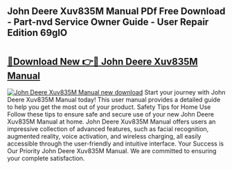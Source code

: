 ## John Deere Xuv835M Manual PDf Free Download - Part-nvd Service Owner Guide - User Repair Edition 69glO

# <h2><a href="http://bc93814.oget.top/?id=John+Deere+Xuv835M+Manual">🔗Download New 👉🔴 John Deere Xuv835M Manual</a></h2>

[![John Deere Xuv835M Manual new download](https://i.imgur.com/5g1atiW.png)](http://bc93814.oget.top/?id=John+Deere+Xuv835M+Manual)
Start your journey with John Deere Xuv835M Manual today! This user manual provides a detailed guide to help you get the most out of your product. Safety Tips for Home Use Follow these tips to ensure safe and secure use of your new John Deere Xuv835M Manual at home. John Deere Xuv835M Manual offers users an impressive collection of advanced features, such as facial recognition, augmented reality, voice activation, and wireless charging, all easily accessible through the user-friendly and intuitive interface. Your Success is Our Priority John Deere Xuv835M Manual. We are committed to ensuring your complete satisfaction.
